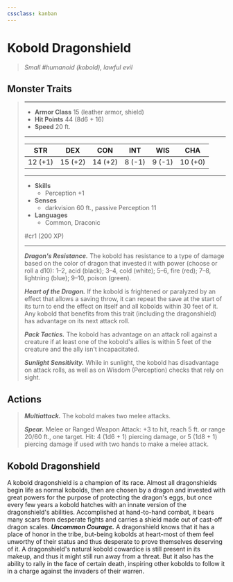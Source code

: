 ```yaml
---
cssclass: kanban
---
```


# Kobold Dragonshield
>*Small #humanoid (kobold), lawful evil*
## Monster Traits
>___
>- **Armor Class** 15 (leather armor, shield)
>- **Hit Points** 44 (8d6 + 16)
>- **Speed** 20 ft.
>___
>|STR|DEX|CON|INT|WIS|CHA|
>|:---:|:---:|:---:|:---:|:---:|:---:|
>|12 (+1)|15 (+2)|14 (+2)|8 (-1)|9 (-1)|10 (+0)|
>___
>- **Skills**
>	 - Perception +1
>- **Senses**
>	 - darkvision 60 ft., passive Perception 11
>- **Languages**
>	 - Common, Draconic
>
> #cr1 (200 XP)
>___
>***Dragon's Resistance.*** The kobold has resistance to a type of damage based on the color of dragon that invested it with power (choose or roll a d10): 1–2, acid (black); 3–4, cold (white); 5–6, fire (red); 7–8, lightning (blue); 9–10, poison (green).  
>
>***Heart of the Dragon.*** If the kobold is frightened or paralyzed by an effect that allows a saving throw, it can repeat the save at the start of its turn to end the effect on itself and all kobolds within 30 feet of it. Any kobold that benefits from this trait (including the dragonshield) has advantage on its next attack roll.  
>
>***Pack Tactics.*** The kobold has advantage on an attack roll against a creature if at least one of the kobold's allies is within 5 feet of the creature and the ally isn't incapacitated.  
>
>***Sunlight Sensitivity.*** While in sunlight, the kobold has disadvantage on attack rolls, as well as on Wisdom (Perception) checks that rely on sight.  
>
## Actions
>***Multiattack.*** The kobold makes two melee attacks.  
>
>***Spear.*** Melee  or Ranged Weapon Attack: +3 to hit, reach 5 ft. or range 20/60 ft., one target. Hit: 4 (1d6 + 1) piercing damage, or 5 (1d8 + 1) piercing damage if used with two hands to make a melee attack.
## Kobold Dragonshield
A kobold dragonshield is a champion of its race. Almost all dragonshields begin life as normal kobolds, then are chosen by a dragon and invested with great powers for the purpose of protecting the dragon's eggs, but once every few years a kobold hatches with an innate version of the dragonshield's abilities. Accomplished at hand-to-hand combat, it bears many scars from desperate fights and carries a shield made out of cast-off dragon scales.
***Uncommon Courage.***  A dragonshield knows that it has a place of honor in the tribe, but-being kobolds at heart-most of them feel unworthy of their status and thus desperate to prove themselves deserving of it. A dragonshield's natural kobold cowardice is still present in its makeup, and thus it might still run away from a threat. But it also has the ability to rally in the face of certain death, inspiring other kobolds to follow it in a charge against the invaders of their warren.